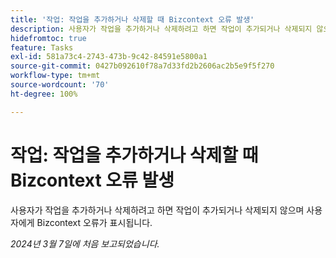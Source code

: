 ```yaml
---
title: '작업: 작업을 추가하거나 삭제할 때 Bizcontext 오류 발생'
description: 사용자가 작업을 추가하거나 삭제하려고 하면 작업이 추가되거나 삭제되지 않으며 사용자에게 Bizcontext 오류가 표시됩니다.
hidefromtoc: true
feature: Tasks
exl-id: 581a73c4-2743-473b-9c42-84591e5800a1
source-git-commit: 0427b092610f78a7d33fd2b2606ac2b5e9f5f270
workflow-type: tm+mt
source-wordcount: '70'
ht-degree: 100%

---
```


# 작업: 작업을 추가하거나 삭제할 때 Bizcontext 오류 발생

사용자가 작업을 추가하거나 삭제하려고 하면 작업이 추가되거나 삭제되지 않으며 사용자에게 Bizcontext 오류가 표시됩니다.

_2024년 3월 7일에 처음 보고되었습니다._
